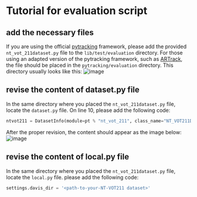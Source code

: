 # Tutorial for evaluation script
## add the necessary files
If you are using the official [pytracking](https://github.com/visionml/pytracking/tree/master) framework, please add the provided `nt_vot_211dataset.py` file to the `lib/test/evaluation` directory. For those using an adapted version of the pytracking framework, such as [ARTrack](https://github.com/MIV-XJTU/ARTrack), the file should be placed in the `pytracking/evaluation` directory. This directory usually looks like this:
![image](https://github.com/user-attachments/assets/8bf7bbab-360c-4d6d-8707-291df8d403e1)

## revise the content of dataset.py file
In the same directory where you placed the `nt_vot_211dataset.py` file, locate the `dataset.py` file. On line 10, please add the following code:
```python
ntvot211 = DatasetInfo(module=pt % "nt_vot_211", class_name="NT_VOT211Dataset", kwargs=dict()),
```
After the proper revision, the content should appear as the image below:
![image](https://github.com/user-attachments/assets/0398cc28-d59b-4581-a1bc-9983fc158e74)

## revise the content of local.py file
In the same directory where you placed the `nt_vot_211dataset.py` file, locate the `local.py` file. please add the following code:
```python
settings.davis_dir = '<path-to-your-NT-VOT211 dataset>'
```
